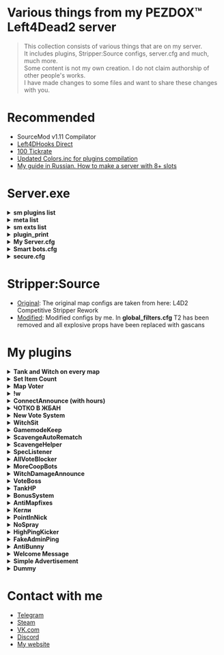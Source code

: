 # Various things from my PEZDOX™ Left4Dead2 server

> This collection consists of various things that are on my server.  
> It includes plugins, Stripper:Source configs, server.cfg and much, much more.  
> Some content is not my own creation. I do not claim authorship of other people's works.  
> I have made changes to some files and want to share these changes with you.  

# Recommended
* SourceMod v1.11 Compilator
* [Left4DHooks Direct](https://forums.alliedmods.net/showthread.php?t=321696)
* [100 Tickrate](https://github.com/accelerator74/Tickrate-Enabler)
* [Updated Colors.inc for plugins compilation](https://forums.alliedmods.net/showpost.php?p=2793368&postcount=417)
* [My guide in Russian. How to make a server with 8+ slots](https://forum.myarena.ru/index.php?/topic/47821-statia-kak-sdelat-server-na-8-slotov/)

# Server.exe

<details><summary><b>sm plugins list</b></summary>

  [SM] Listing 89 plugins:  
  01 "Lightweight Spectating" (1.2.2) by Visor, HarryPotter  
  02 "Spectator stays spectator" (1.0) by Die Teetasse  
  03 "l4d2 specating cheat" (2.8-2023/6/19) by Harry Potter  
  04 "SpecLister" (4.0) by pa4H  
  05 "Chat Override" (0.1) by SPOONMAN  
  06 "[L4D2] Spitter Projectile Creator" (1.2) by SilverShot  
  07 "Survivor Bot Takeover" (0.8) by Mikko Andersson (muukis)  
  08 "Whe" (1.0) by pa4H  
  09 "FunCmds" (1.0) by pa4H  
  10 "[pa4H]Help" (1.0) by pa4H  
  11 "!kill & !afk & !jointeam" (1.0) by pa4H  
  12 "Server cmds" (1.0) by pa4H  
  13 "TeamSwitcher" (1.0) by pa4H  
  14 "Admin See All chat" (0.3) by Bacardi  
  15 "Connection Time Player" (1.0.0) by AlmazON  
  16 "AntiBunny" (1.0) by pa4H  
  17 "cl_allowdownload Checker" (2.0) by pa4H  
  18 "MVP" (1.0) by pa4H  
  19 "SimpleAdv" (1.0) by pa4H, Tsunami  
  20 "Welcome Message" by pa4H  
  21 "Auto Bunnyhop" (1.2) by PCI Gaming Team  
  22 "L4D2 weapon csgo reload" (2.3) by Harry Potter  
  23 "Dynamic Ghost Respawn Time" (1.0) by Xx_Faxe_xX  
  24 "[L4D & 2] Freely Round End" (1.0) by Forgetest  
  25 "[L4D & L4D2] Gear Transfer" (2.21) by SilverShot  
  26 "L4D Ghost Fly" (1.1.1) by Madcap  
  27 "[L4D2] Gift Rewards" (1.7) by SilverShot  
  28 "[L4D & L4D2] God Frames Patch" (1.7) by SilverShot  
  29 "[L4D2] Fix Jockey Hitbox" (2.1) by Forgetest  
  30 "Melee In The Saferoom" (3.1.0) by $atanic $pirit, N3wton  
  31 "L4D2 Bash Kills" (1.0) by Jahze  
  32 "[L4D2] Poof" (1.35) by blackalegator  
  33 "PounceUncap" (2.0) by n0limit, ProdigySim  
  34 "[L4D & L4D2] Reverse Friendly-Fire" (2.8.2) by Mystic Spiral, pa4H  
  35 "[L4D2] Shove Direction Fix" by BHaType  
  36 "AFK Manager" (4.3.0) by Rothgar  
  37 "Round All Talk" (1.1) by Mr. Zero  
  38 "[L4D & L4D2] First Map - Skip Intro Cutscenes" (1.11) by SilverShot  
  39 "DBLogger" (2.0) by pa4H  
  40 "FakeAdminPing" (1.0) by pa4H  
  41 "HighPingKicker" (1.0) by pa4H  
  42 "New Vote System" (240624) by pa4H  
  43 "PointInNick" (1.0) by pa4H  
  44 "ProStats" (3.0) by pa4H  
  45 "[L4D & L4D2] Dissolve Infected" (1.15) by SilverShot  
  46 "L4D2 Godframes Color (Default timings)" (0.1.2) by Tabun  
  47 "[L4D2]Survivor_Legs_Restore" (1.6.0) by Lux  
  48 "L4D2 Tank Hittable Glow" (2.7) by Harry Potter, Sir, A1m`, Derpduck  
  49 "[pa4H]Chotko_V_Jban" (1.0) by pa4H  
  50 "Kegly" (1.0) by pa4H  
  51 "ListSpeakers" (4.0) by Aceleracion, Emilio3, pa4H  
  52 "UltraSound" (1.0) by pa4H  
  53 "l4d2_changelevel" (1.2.1) by Lux  
  54 "[L4D & L4D2] Mission and Weapons - Info Editor" (1.25) by SilverShot  
  55 "[L4D & L4D2] Left 4 DHooks Direct" (1.142) by SilverShot  
  56 "[Lilac] Little Anti-Cheat" (1.7.4) by J_Tanzanite  
  57 "[ANY] Restart Empty Server (or Map)" (2.6) by Alex Dragokas  
  58 "Skill Detection (skeets, crowns, levels)" (1.0) by Tabun  
  59 "L4D2 Hittable Control" (0.4) by Stabby, Visor  
  60 "L4D 1/2 Remove Lobby Reservation" (2.0.8) by Downtown1, Anime4000, sorallll, HatsuneImagine  
  61 "[L4D2 & CS:GO & NMRiH] VScript File Replacer" (1.17) by SilverShot  
  62 "[L4D & L4D2] Tank Pass" (2.5) by Scratchy [Laika] & raziEiL [disawar1]  
  63 "Round Start Bot Stop" (1.8) by EHG  
  64 "L4D(2) Tank Rock Lag Compensation" (1.14) by Luckylockm,HarryPotter,Silvers  
  65 "Tank Damage Announce" (2.0) by Griffin, Blade, pa4H  
  66 "[L4D1 & L4D2] Tank Rock Ignition" (1.1.0) by Mart  
  67 "[L4D2] Unlock Finales" (1.0.3) by Mart  
  68 "Tank Attack Control" (1.0) by vintik, CanadaRox, Jacob, Visor, pa4H  
  69 "AntiMapFixes" (1.0) by pa4H  
  70 "BonusSystem" (2.0) by pa4H, vintik  
  71 "MapVoter" (2.1) by pa4H  
  72 "SetItemsCount" (2.1) by pa4H, Crimson_Fox  
  73 "Tank&Witch on every map and !boss" (220224) by pa4H  
  74 "TankHP" (2.0) by pa4H  
  75 "VoteBoss" (1.0) by pa4H  
  76 "WitchDamageAnnounce" (1.0) by pa4H  
  77 "WitchSit" (1.0) by pa4H  
  78 "SimpleInfectedSelect" (1.0) by pa4H, XBetaAlpha  
  79 "VIP-System" (1.0) by pa4H  
  80 "[L4D & L4D2] Flashlight Package" (2.28) by SilverShot  
  81 "[L4D & L4D2] Hats" (1.49) by SilverShot  
  82 "Survivor Bot Select" (1.0) by Merudo  
  83 "Admin File Reader" (1.10.0.6528) by AlliedModders LLC  
  84 "Admin Menu" (1.10.0.6528) by AlliedModders LLC  
  85 "Basic Comm Control" (1.10.0.6528) by AlliedModders LLC  
  86 "Basic Commands" (1.10.0.6528) by AlliedModders LLC  
  87 "Fun Commands" (1.10.0.6528) by AlliedModders LLC  
  88 "Player Commands" (1.10.0.6528) by AlliedModders LLC  
  89 "WhoBecomeTank" (1.0) by pa4H  
	
</details>

<details><summary><b>meta list</b></summary>

  Listing 8 plugins:  
  [01] L4DToolZ (2.0.1) by Accelerator, Ivailosp  
  [02] Pounce Damage Uncap (1.1.0.0-1) by Michael "ProdigySim" Busby, $atanic $pirit  
  [03] SourceMod (1.11.0.6968) by AlliedModders LLC  
  [04] Stripper (1.2.2) by BAILOPAN  
  [05] Actions (3.7.6) by BHaType  
  [06] SDK Tools (1.11.0.6968) by AlliedModders LLC  
  [07] SDK Hooks (1.11.0.6968) by AlliedModders LLC  
  [08] DHooks (1.11.0.6968) by AlliedModders LLC  
	
</details>

<details><summary><b>sm exts list</b></summary>

  [SM] Displaying 13 extensions:  
[01] Actions (3.7.6): Nextbot action tree manager  
[02] Console Cleaner (1.3.0): Console warning suppressor  
[03] SDK Tools (1.11.0.6968): Source SDK Tools  
[04] BinTools (1.11.0.6968): Low-level C/C++ Calling API  
[05] SDK Hooks (1.11.0.6968): Source SDK Hooks  
[06] Client Preferences (1.11.0.6968): Saves client preference settings  
[07] SQLite (1.11.0.6968): SQLite Driver  
[08] DHooks (1.11.0.6968): Dynamic Hooks  
[09] GeoIP (1.11.0.6968): Geographical IP information  
[10] REST in Pawn (1.3.1): Provides HTTP and JSON natives for plugins  
[11] Regex (1.11.0.6968): Provides regex natives for plugins  
[12] Top Menus (1.11.0.6968): Creates sorted nested menus  
[13] MySQL-DBI (1.11.0.6968): MySQL driver implementation for DBI  
	
</details>

<details><summary><b>plugin_print</b></summary>

Loaded plugins:  
0:	"Metamod:Source 1.11.0-dev+1155"  
1:	"Tickrate_Enabler 1.5, ProdigySim"
	
</details>

<details><summary><b>My Server.cfg</b></summary>

```ruby
hostname "PEZDOX | Versus #1" 

//mp_roundlimit 5 // Пять раундов в сборе. Тут не работает

// Server //
sv_lan 0
sv_allow_lobby_connect_only 1  // САМЫЙ ВАЖНЫЙ КВАР
motd_enabled 0 

sm_cvar sv_visiblemaxplayers 10
sm_cvar sv_maxplayers 24
sm_cvar sv_force_unreserved 0

sm_cvar sv_gametypes "versus"
sm_cvar mp_gamemode "versus"
sm_cvar lock_gamemode "versus"
sm_cvar sv_tags "versus, pezdox"
sm_cvar sv_search_key "versus, pezdox"
sv_region 3
sv_steamgroup_exclusive 0

sm_cvar vs_max_team_switches 5	  	  // Возможность 5 раз менять команду
sm_cvar sb_all_bot_game 1		 	  // Чтоб игра не завершалась когда в команде нет игроков
sm_cvar allow_all_bot_survivor_team 1 // Чтоб игра не завершалась когда в команде нет игроков
bot_join_after_player 0

// SYNXRA //
sm_cvar nb_update_frequency 0
sm_cvar sv_minrate 100000
sm_cvar sv_maxrate 100000
sm_cvar sv_minupdaterate 100
sm_cvar sv_maxupdaterate 100
sm_cvar sv_mincmdrate 100
sm_cvar sv_maxcmdrate 100
sm_cvar sv_client_min_interp_ratio 0
sm_cvar sv_client_max_interp_ratio 0
sm_cvar fps_max 0
sm_cvar sv_client_predict 1
sm_cvar sv_unlag 1
sm_cvar sv_maxunlag 0.5
sm_cvar net_maxcleartime 0.001
sm_cvar net_splitrate 2
sm_cvar net_splitpacket_maxrate 100000
mat_queue_mode 2

// Infected //
sm_cvar z_witch_damage_per_kill_hit 60
sm_cvar tongue_choke_damage_amount 7
sm_cvar z_jockey_ride_damage 3
sm_cvar z_door_pound_damage 160
//sm_cvar boomer_pz_claw_dmg 10
//sm_cvar hunter_pz_claw_dmg 10
//sm_cvar jockey_pz_claw_dmg  10
//sm_cvar smoker_pz_claw_dmg 10
//sm_cvar spitter_pz_claw_dmg 10

// Патроны //
sm_cvar ammo_shotgun_max "80"
sm_cvar ammo_smg_max "750"
sm_cvar ammo_sniperrifle_max "60"


// Logs //
sv_rcon_banpenalty 0
sv_rcon_maxfailures 1
sv_rcon_minfailures 1
sv_rcon_minfailuretime 0
log on
sv_rcon_log 1
sv_logbans 1
sv_logecho 1
sv_logfile 1
sv_log_onefile 0
mp_logdetail 3
exec banned_ip.cfg
exec banned_user.cfg
writeid
writeip

// FastDL //
sv_pure 0
sv_consistency 0
sv_downloadurl "http://pa4h.ru/!l4d2"
sv_allowdownload 0
sv_allowupload 0

// Commons //
sm_cvar z_common_limit "20" // Общее население
sm_cvar z_mob_spawn_max_size "25" // Максимальное сколько прибежит в волне
sm_cvar z_mob_spawn_min_size "10" // Минимальное сколько прибежит в волне
sm_cvar z_mega_mob_size "40" // При паническом событии.

// TANK or WITCH//
sm_cvar sv_force_time_of_day 0 // Сидячая Вича на всех картах
sm_cvar z_frustration_lifetime 60 // Контроль Танка
sm_cvar l4d_tank_pass_count 100
sm_cvar z_tank_health 5500 // 8250 ХП
sm_cvar z_tank_damage_slow_min_range 0
sm_cvar z_tank_damage_slow_max_range 100
sm_cvar tank_stuck_time_suicide "999"
sm_cvar z_witch_burn_time "25"
sm_cvar tank_burn_duration "100"

// Delays //
sm_cvar decalfrequency 1.0 // Задержка спрея
sm_cvar sv_vote_kick_ban_duration 1 // Сколько секунд будет длится бан после кика

sm_cvar sv_pz_endgame_vote_period 20 
sm_cvar sv_pz_endgame_vote_post_period 20
sm_cvar scavenge_round_setup_time 15
sm_cvar scavenge_round_restart_delay 1
//sm_cvar scavenge_match_finished_delay 1
sm_cvar scavenge_round_restart_delay_tied 1
sm_cvar versus_round_restarttimer 5 // Время подсчета очков versus

exec bots.cfg
exec secure.cfg
```
</details>

<details><summary><b>Smart bots.cfg</b></summary>

```ruby
// Survivors
sm_cvar sb_allow_shoot_through_survivors "0"
sm_cvar sb_battlestation_give_up_range_from_human "100"
sm_cvar sb_battlestation_human_hold_time "0.25"
sm_cvar sb_close_checkpoint_door_interval "0.18"
sm_cvar sb_close_threat_range "75"
sm_cvar sb_combat_saccade_speed "2250"
sm_cvar sb_debug_apoproach_wait_time "0"
sm_cvar sb_enforce_proximity_lookat_timeout "0.0"
sm_cvar sb_enforce_proximity_range "10000"
sm_cvar sb_escort "0"
sm_cvar sb_far_hearing_range "0xffffff"
sm_cvar sb_follow_stress_factor "0.0"
sm_cvar sb_friend_immobilized_reaction_time_expert "0"
sm_cvar sb_friend_immobilized_reaction_time_hard "0"
sm_cvar sb_friend_immobilized_reaction_time_normal "0"
sm_cvar sb_friend_immobilized_reaction_time_vs "0"
sm_cvar sb_locomotion_wait_threshold "0"
sm_cvar sb_max_battlestation_range_from_human "290"
sm_cvar sb_max_scavenge_separation "2000"
sm_cvar sb_max_team_melee_weapons "8"
sm_cvar sb_melee_approach_victim "0"
sm_cvar sb_min_attention_notice_time "0"
sm_cvar sb_min_orphan_time_to_cover "0"
sm_cvar sb_near_hearing_range "10000"
sm_cvar sb_neighbor_range "100"
sm_cvar sb_normal_saccade_speed "1500"
sm_cvar sb_path_lookahead_range "975"
sm_cvar sb_pushscale "4"
sm_cvar sb_reachability_cache_lifetime "0"
sm_cvar sb_reachable_cache_paranoia "0"
sm_cvar sb_rescue_vehicle_loading_range "50"
sm_cvar sb_separation_danger_max_range "300"
sm_cvar sb_separation_danger_min_range "84"
sm_cvar sb_separation_range "300"
sm_cvar sb_sidestep_for_horde "1"
sm_cvar sb_threat_close_range "50"
sm_cvar sb_threat_exposure_stop "0xffffff"
sm_cvar sb_threat_exposure_walk "0xffffff"
sm_cvar sb_threat_far_range "8000"
sm_cvar sb_threat_medium_range "3000"
sm_cvar sb_threat_very_close_range "50"
sm_cvar sb_threat_very_far_range "0xffffff"
sm_cvar sb_use_button_range "1000"
sm_cvar sb_vomit_blind_time "0.0"
sb_force_max_intensity Bill
sb_force_max_intensity Coach
sb_force_max_intensity Ellis
sb_force_max_intensity Francis
sb_force_max_intensity Louis
sb_force_max_intensity Nick
sb_force_max_intensity Rochelle
sb_force_max_intensity Zoey

// Survivors for versus
sm_cvar sb_combat_saccade_speed "6750"
sm_cvar sb_locomotion_wait_threshold "0.1"
sm_cvar sb_max_battlestation_range_from_human "100"
sm_cvar sb_normal_saccade_speed "5250"
sm_cvar sb_path_lookahead_range "1350"
sm_cvar sb_pushscale "6.5"
sm_cvar sb_separation_danger_max_range "150"
sm_cvar sb_separation_danger_min_range "75"
sm_cvar sb_separation_range "150"
sm_cvar sb_threat_close_range "5000"
sm_cvar sb_threat_far_range "0xffffff"
sm_cvar sb_threat_medium_range "6000"
sm_cvar sb_threat_very_close_range "2000"

// Infected
sm_cvar boomer_exposed_time_tolerance "0"
sm_cvar boomer_vomit_delay "0.0"
sm_cvar hunter_pounce_loft_rate "0.0375"
sm_cvar hunter_pounce_max_loft_angle "90"
sm_cvar hunter_pounce_ready_range "2000"
sm_cvar jockey_pounce_loft_rate "0.0375"
sm_cvar jockey_pounce_max_loft_angle "90"
sm_cvar nb_goal_look_ahead_range "0xffffff"
sm_cvar nb_path_draw_inc "0xffffff"
sm_cvar nb_path_segment_influence_radius "0xffffff"
sm_cvar nb_saccade_speed "4150"
sm_cvar nb_saccade_time "0"
sm_cvar nb_speed_look_ahead_range "338"
sm_cvar smoker_escape_range "750"
sm_cvar smoker_tongue_delay "0.8"
sm_cvar tank_run_spawn_delay "3"
sm_cvar tank_stasis_time_suicide "90"
sm_cvar tank_stuck_time_choose_new_target "0.5"
sm_cvar tank_stuck_visibility_tolerance_choose_new_target "1.5"
sm_cvar tank_stuck_visibility_tolerance_suicide "60"
sm_cvar tank_throw_aim_error "25"
sm_cvar tank_throw_allow_range "675"
sm_cvar tank_throw_lead_time_factor "0.13"
sm_cvar tank_throw_loft_rate "0.016"
sm_cvar tank_throw_max_loft_angle "90"
sm_cvar tank_visibility_tolerance_suicide "150"
sm_cvar tongue_dropping_to_ground_time "0.7"
sm_cvar z_charge_warmup "0.5"
sm_cvar z_female_boomer_spawn_chance "50"
sm_cvar z_hunter_lunge_pitch "95"
sm_cvar z_jockey_leap_range "675"
sm_cvar z_jockey_leap_time "0.0"
sm_cvar z_jockey_lookahead "1600"
sm_cvar z_jockey_min_ledge_distance "0"
sm_cvar z_jockey_ride_hazard_scan_distance "1900"
sm_cvar z_jockey_ride_scan_distance "3000"
sm_cvar z_jockey_ride_scan_interval "1.50"
sm_cvar z_lunge_interval "0"
sm_cvar z_tank_attack_interval "0.175"
// Infected for versus
sm_cvar jockey_pounce_loft_rate "0.039"
sm_cvar tank_stuck_time_choose_new_target "0.1"
sm_cvar tank_stuck_visibility_tolerance_choose_new_target "1"
sm_cvar tank_throw_aim_error "38"
sm_cvar z_charge_warmup "0.25"
```
</details>

<details><summary><b>secure.cfg</b></summary>

```ruby
rcon_password "Hui tebe"
sm_cvar SteamAPI_Key "Hui tebe"
sv_steamgroup "Hui tebe"
```
</details>

# Stripper:Source
* [Original](https://github.com/Derpduck/L4D2-Comp-Stripper-Rework): The original map configs are taken from here: L4D2 Competitive Stripper Rework
* [Modified](/StripperSource): Modified configs by me. In __global_filters.cfg__ T2 has been removed and all explosive props have been replaced with gascans

# My plugins

<details><summary><b>Tank and Witch on every map</b></summary>

  * [Download](/L4D2-Plugins/): This plugin will make the game spawn a Tank with a Witch on EVERY map
    * After the start of the campaign, the plugin randomly selects the spawn position of Tank and Witch.
    * __!boss__ command available. It will show on what percentage of the progress the Tank & Witch will appear.
    * Additionally, the plugin displays a message about Tank encounter.
</details>

<details><summary><b>Set Item Count</b></summary>

  * [Download](/L4D2-Plugins/SetItemCount): Allows you to set a fixed number of items to appear
	* Big thanks to AiKi and Crimson_Fox  
  
    * __!itemcount__ - Displays the number of items on the map in chat. Only for admins.  
    * The plugin does not affect first aid kits in the initial saferoom.  
	
    * There are 4 + 2 __first aid kits__ on the maps.  
    * On the last map there are 4 + 4 __first aid kits__.
    * 4 __pain pill__  
    * 2 __adrenaline__  
    * 1 __defibrillator__  
    * 2 __vomitjar__  
    * 2 __molotov__  
    * 4 __pipe bomb__  
    * 1 __incendiary__  
    * 1 __explosive__  
</details>

<details><summary><b>Map Voter</b></summary>

  * [Download](/L4D2-Plugins/MapVoter): Описание
    *
	*
</details>

<details><summary><b>!w</b></summary>

  * [Download](/L4D2-Plugins/!w): The plugin is identical to "L4D2 Startup weapons" by Shine  
	* __!w__, __!t1__, __!melee__ commands is available.  

	* Also available:  
	* __!knife__, __!fireaxe__, __!axe__, __!katana__, __!machete__, __!pan__, __!fryingpan__.  
	* __!shotgun__, __!pump__, __!chrome__, __!smg__, __!uzi__, __!sniper__, __!scout__, __!sniper__.
</details>

<details><summary><b>ConnectAnnounce (with hours)</b></summary>

  * [Download](/L4D2-Plugins/ConnectAnnounce): Описание
    *
	*
</details>

<details><summary><b>ЧОТКО В ЖБАН</b></summary>

  * [Download](/L4D2-Plugins/ЧоткоВЖбан): Описание
    *
	*
</details>

<details><summary><b>New Vote System</b></summary>

  * [Download](/L4D2-Plugins/NewVoteSystem): Описание
    *
	*
</details>

<details><summary><b>WitchSit</b></summary>

  * [Download](/L4D2-Plugins/): Описание
    *
	*
</details>

<details><summary><b>GamemodeKeep</b></summary>

  * [Download](/L4D2-Plugins/): Описание
    *
	*
</details>

<details><summary><b>ScavengeAutoRematch</b></summary>

  * [Download](/L4D2-Plugins/): Описание
    *
	*
</details>

<details><summary><b>ScavengeHelper</b></summary>

  * [Download](/L4D2-Plugins/): Описание
    *
	*
</details>

<details><summary><b>SpecListener</b></summary>

  * [Download](/L4D2-Plugins/): Описание
    *
	*
</details>

<details><summary><b>AllVoteBlocker</b></summary>

  * [Download](/L4D2-Plugins/): Описание
    *
	*
</details>

<details><summary><b>MoreCoopBots</b></summary>

  * [Download](/L4D2-Plugins/): Описание
    *
	*
</details>

<details><summary><b>WitchDamageAnnounce</b></summary>

  * [Download](/L4D2-Plugins/): Описание
    *
	*
</details>

<details><summary><b>VoteBoss</b></summary>

  * [Download](/L4D2-Plugins/): Описание
    *
	*
</details>

<details><summary><b>TankHP</b></summary>

  * [Download](/L4D2-Plugins/): Описание
    *
	*
</details>

<details><summary><b>BonusSystem</b></summary>

  * [Download](/L4D2-Plugins/): A custom bonus system that is used on PEZDOX
	* Adds points for
	* 1. +50 for killing a Witch (per team). Total 50.
	* 2. +25 for an unused first aid kit. Total 100.
	* 3. +25 for passing without an encap. Total 100.
	* 4. +25 for passing without death. Total 100
</details>

<details><summary><b>AntiMapfixes</b></summary>

  * [Download](/L4D2-Plugins/): Removes some map fixes. Which appeared after The Last Stand update
    *
	*
</details>

<details><summary><b>Кегли</b></summary>

  * [Download](/L4D2-Plugins/): Описание
    *
	*
</details>

<details><summary><b>PointInNick</b></summary>

  * [Download](/L4D2-Plugins/): A funny plugin that changes the nickname of players who have a dot in their nickname
    *
	*
</details>

<details><summary><b>NoSpray</b></summary>

  * [Download](/L4D2-Plugins/): The plugin disables the ability to put spray
    *
	*
</details>

<details><summary><b>HighPingKicker</b></summary>

  * [Download](/L4D2-Plugins/): The simplest plugin that kicks players with high ping
    *
	*
</details>

<details><summary><b>FakeAdminPing</b></summary>

  * [Download](/L4D2-Plugins/): Changes the ping number of admins in the TAB. Thereby masking it. The ping itself doesn't actually change.
</details>

<details><summary><b>AntiBunny</b></summary>

  * [Download](/L4D2-Plugins/): Убирает ебаного зайчика от HS Top
  Превращает это:
    (\\__/)
	(='.'=)
	('')_('')
	Вот в это:
	.i.
	Я долбоеб
	.i.
</details>

<details><summary><b>Welcome Message</b></summary>

  * [Download](/L4D2-Plugins/): Sends a message to the player after logging in to the server. Sends it once
</details>

<details><summary><b>Simple Advertisement</b></summary>

  * [Download](/L4D2-Plugins/Simple%20Advertisement): A simple plugin that sends messages to the chat
</details>

<details><summary><b>Dummy</b></summary>

  * [Download](/L4D2-Plugins/): Описание
    *
	*
</details>

# Contact with me
* [Telegram](https://t.me/pa4H232)  
* [Steam](https://https://steamcommunity.com/id/pa4h1337/)  
* [VK.com](https://vk.com/pa4h1337)  
* [Discord](https://discord.gg/3zzud2jbRC)  
* [My website](https://pa4h.ru)  
